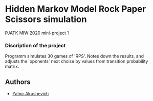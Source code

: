# Hidden Markov Model  Rock Paper Scissors simulation
PJATK 
MIW 2020 
mini-project 1 


### Discription of the project
Programm simulates 30 games of 'RPS'. Notes down the results, and adjusts the 'oponents' next choise by values from transition probability matrix. 


## Authors
* [Yahor Akushevich](https://www.linkedin.com/in/yahor-akushevich-4101ba110/)
